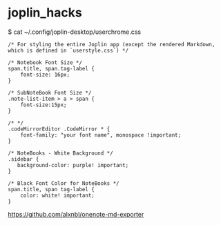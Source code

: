 # joplin_hacks


$ cat ~/.config/joplin-desktop/userchrome.css

```
/* For styling the entire Joplin app (except the rendered Markdown, which is defined in `userstyle.css`) */

/* Notebook Font Size */
span.title, span.tag-label {
    font-size: 16px;
}

/* SubNoteBook Font Size */
.note-list-item > a > span {
    font-size:15px;
}

/* */
.codeMirrorEditor .CodeMirror * {
    font-family: "your font name", monospace !important;
}

/* NoteBooks - White Background */
.sidebar {
   background-color: purple! important;
}

/* Black Font Color for NoteBooks */
span.title, span tag-label {
    color: white! important;
}
```

https://github.com/alxnbl/onenote-md-exporter
